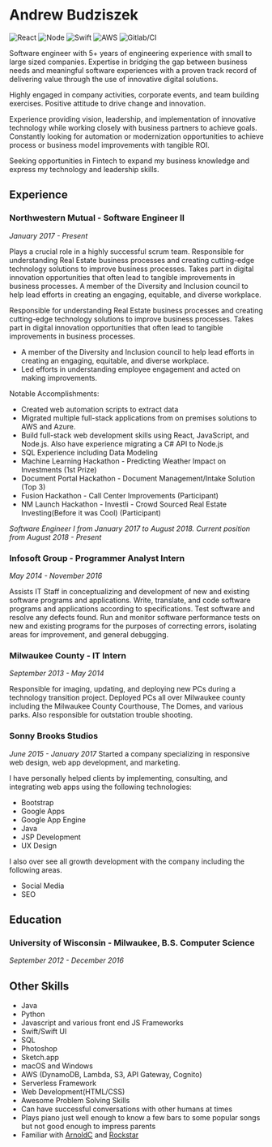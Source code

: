 # Andrew Budziszek
![React](https://www.vectorlogo.zone/logos/reactjs/reactjs-ar21.svg)
![Node](https://www.vectorlogo.zone/logos/nodejs/nodejs-ar21.svg)
![Swift](https://www.vectorlogo.zone/logos/swift/swift-ar21.svg)
![AWS](https://www.vectorlogo.zone/logos/amazon_aws/amazon_aws-ar21.svg)
![Gitlab/CI](https://www.vectorlogo.zone/logos/gitlab/gitlab-ar21.svg)

Software engineer with 5+ years of engineering experience with small to large sized companies. Expertise in bridging the gap between business needs and meaningful software experiences with a proven track record of delivering value through the use of innovative digital solutions.

Highly engaged in company activities, corporate events, and team building exercises. Positive attitude to drive change and innovation.

Experience providing vision, leadership, and implementation of innovative technology while working closely with business partners to achieve goals. Constantly looking for automation or modernization opportunities to achieve process or business model improvements with tangible ROI.

Seeking opportunities in Fintech to expand my business knowledge and express my technology and leadership skills. 


## Experience
### Northwestern Mutual - Software Engineer II
_January 2017 - Present_

Plays a crucial role in a highly successful scrum team. Responsible for understanding Real Estate business processes and creating cutting-edge technology solutions to improve business processes. Takes part in digital innovation opportunities that often lead to tangible improvements in business processes. A member of the Diversity and Inclusion council to help lead efforts in creating an engaging, equitable, and diverse workplace.

Responsible for understanding Real Estate business processes and creating cutting-edge technology solutions to improve business processes. Takes part in digital innovation opportunities that often lead to tangible improvements in business processes. 

- A member of the Diversity and Inclusion council to help lead efforts in creating an engaging, equitable, and diverse workplace. 
- Led efforts in understanding employee engagement and acted on making improvements.

Notable Accomplishments:
- Created web automation scripts to extract data
- Migrated multiple full-stack applications from on premises solutions to AWS and Azure.
- Build full-stack web development skills using React, JavaScript, and Node.js. Also have experience migrating a C# API to Node.js
- SQL Experience including Data Modeling
 - Machine Learning Hackathon - Predicting Weather Impact on Investments (1st Prize)
 - Document Portal Hackathon - Document Management/Intake Solution (Top 3)
 - Fusion Hackathon - Call Center Improvements (Participant)
 - NM Launch Hackathon - Investli - Crowd Sourced Real Estate Investing(Before it was Cool) (Participant)

_Software Engineer I from January 2017 to August 2018. Current position from August 2018 - Present_

### Infosoft Group - Programmer Analyst Intern
_May 2014 - November 2016_

Assists IT Staff in conceptualizing and development of new and existing software programs and applications. Write, translate, and code software programs and applications according to specifications. Test software and resolve any defects found. Run and monitor software performance tests on new and existing programs for the purposes of correcting errors, isolating areas for improvement, and general debugging.

### Milwaukee County - IT Intern
_September 2013 - May 2014_

Responsible for imaging, updating, and deploying new PCs during a technology transition project. Deployed PCs all over Milwaukee county including the Milwaukee County Courthouse, The Domes, and various parks. Also responsible for outstation trouble shooting. 

### Sonny Brooks Studios
_June 2015 - January 2017_
Started a company specializing in responsive web design, web app development, and marketing. 

I have personally helped clients by implementing, consulting, and integrating web apps using the following technologies: 

* Bootstrap
* Google Apps
* Google App Engine
* Java
* JSP Development
* UX Design

I also over see all growth development with the company including the following areas. 

* Social Media
* SEO

## Education
### University of Wisconsin - Milwaukee, B.S. Computer Science
_September 2012 - December 2016_

## Other Skills
* Java
* Python
* Javascript and various front end JS Frameworks
* Swift/Swift UI
* SQL
* Photoshop
* Sketch.app
* macOS and Windows
* AWS (DynamoDB, Lambda, S3, API Gateway, Cognito)
* Serverless Framework
* Web Development(HTML/CSS)
* Awesome Problem Solving Skills
* Can have successful conversations with other humans at times
* Plays piano just well enough to know a few bars to some popular songs but not good enough to impress parents
* Familiar with [ArnoldC](https://github.com/lhartikk/ArnoldC) and [Rockstar](https://github.com/RockstarLang/rockstar)
